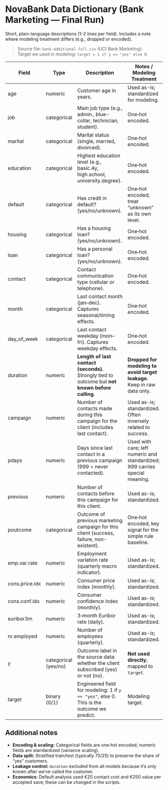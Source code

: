 # NovaBank Data Dictionary (Bank Marketing — Final Run)
Short, plain-language descriptions (1–2 lines per field). Includes a note where modeling treatment differs (e.g., dropped or encoded).

> Source file: `bank-additional-full.csv` (UCI Bank Marketing).  
> Target we used in modeling: `target = 1 if y == "yes" else 0`.

| Field | Type | Description | Notes / Modeling Treatment |
|---|---|---|---|
| age | numeric | Customer age in years. | Used as-is; standardized for modeling. |
| job | categorical | Main job type (e.g., admin., blue-collar, technician, student). | One‑hot encoded. |
| marital | categorical | Marital status (single, married, divorced). | One‑hot encoded. |
| education | categorical | Highest education level (e.g., basic.4y, high.school, university.degree). | One‑hot encoded. |
| default | categorical | Has credit in default? (yes/no/unknown). | One‑hot encoded; treat “unknown” as its own level. |
| housing | categorical | Has a housing loan? (yes/no/unknown). | One‑hot encoded. |
| loan | categorical | Has a personal loan? (yes/no/unknown). | One‑hot encoded. |
| contact | categorical | Contact communication type (cellular or telephone). | One‑hot encoded. |
| month | categorical | Last contact month (jan–dec). Captures seasonal/timing effects. | One‑hot encoded. |
| day_of_week | categorical | Last contact weekday (mon–fri). Captures weekday effects. | One‑hot encoded. |
| duration | numeric | **Length of last contact (seconds).** Strongly tied to outcome but **not known before calling**. | **Dropped for modeling to avoid target leakage.** Keep in raw data only. |
| campaign | numeric | Number of contacts made during this campaign for the client (includes last contact). | Used as-is; standardized. Often inversely related to success. |
| pdays | numeric | Days since last contact in a previous campaign (999 = never contacted). | Used with care; left numeric and standardized; 999 carries special meaning. |
| previous | numeric | Number of contacts before this campaign for this client. | Used as-is; standardized. |
| poutcome | categorical | Outcome of previous marketing campaign for this client (success, failure, non-existent). | One‑hot encoded; key signal for the simple rule baseline. |
| emp.var.rate | numeric | Employment variation rate (quarterly macro indicator). | Used as-is; standardized. |
| cons.price.idx | numeric | Consumer price index (monthly). | Used as-is; standardized. |
| cons.conf.idx | numeric | Consumer confidence index (monthly). | Used as-is; standardized. |
| euribor3m | numeric | 3‑month Euribor rate (daily). | Used as-is; standardized. |
| nr.employed | numeric | Number of employees (quarterly). | Used as-is; standardized. |
| y | categorical (yes/no) | Outcome label in the source data: whether the client subscribed (yes) or not (no). | **Not used directly**; mapped to `target`. |
| target | binary (0/1) | Engineered field for modeling: 1 if `y == "yes"`, else 0. This is the outcome we predict. | Modeling target. |

## Additional notes
- **Encoding & scaling:** Categorical fields are one‑hot encoded; numeric fields are standardized (variance scaling).  
- **Data split:** Stratified train/test (typically 75/25) to preserve the share of “yes” customers.  
- **Leakage control:** `duration` excluded from all models because it’s only known after we’ve called the customer.  
- **Economics:** Default analysis used €20 contact cost and €250 value per accepted save; these can be changed in the scripts.
